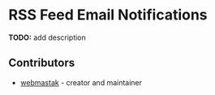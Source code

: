 # RSS Feed Email Notifications

**TODO:** add description


## Contributors

- [webmastak](https://github.com/webmastak) - creator and maintainer
